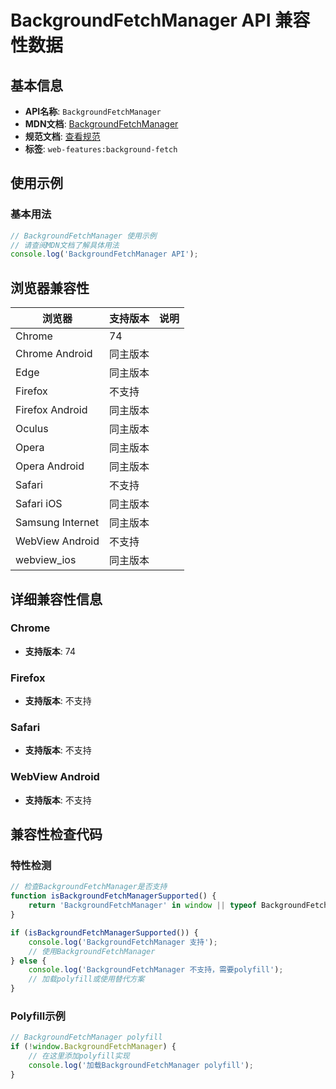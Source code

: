 # BackgroundFetchManager API 兼容性数据

## 基本信息

- **API名称**: `BackgroundFetchManager`
- **MDN文档**: [BackgroundFetchManager](https://developer.mozilla.org/docs/Web/API/BackgroundFetchManager)
- **规范文档**: [查看规范](https://wicg.github.io/background-fetch/#background-fetch-manager)
- **标签**: `web-features:background-fetch`

## 使用示例

### 基本用法

```javascript
// BackgroundFetchManager 使用示例
// 请查阅MDN文档了解具体用法
console.log('BackgroundFetchManager API');
```

## 浏览器兼容性

| 浏览器 | 支持版本 | 说明 |
|--------|----------|------|
| Chrome | 74 |  |
| Chrome Android | 同主版本 |  |
| Edge | 同主版本 |  |
| Firefox | 不支持 |  |
| Firefox Android | 同主版本 |  |
| Oculus | 同主版本 |  |
| Opera | 同主版本 |  |
| Opera Android | 同主版本 |  |
| Safari | 不支持 |  |
| Safari iOS | 同主版本 |  |
| Samsung Internet | 同主版本 |  |
| WebView Android | 不支持 |  |
| webview_ios | 同主版本 |  |

## 详细兼容性信息

### Chrome

- **支持版本**: 74

### Firefox

- **支持版本**: 不支持

### Safari

- **支持版本**: 不支持

### WebView Android

- **支持版本**: 不支持

## 兼容性检查代码

### 特性检测

```javascript
// 检查BackgroundFetchManager是否支持
function isBackgroundFetchManagerSupported() {
    return 'BackgroundFetchManager' in window || typeof BackgroundFetchManager !== 'undefined';
}

if (isBackgroundFetchManagerSupported()) {
    console.log('BackgroundFetchManager 支持');
    // 使用BackgroundFetchManager
} else {
    console.log('BackgroundFetchManager 不支持，需要polyfill');
    // 加载polyfill或使用替代方案
}
```

### Polyfill示例

```javascript
// BackgroundFetchManager polyfill
if (!window.BackgroundFetchManager) {
    // 在这里添加polyfill实现
    console.log('加载BackgroundFetchManager polyfill');
}
```

